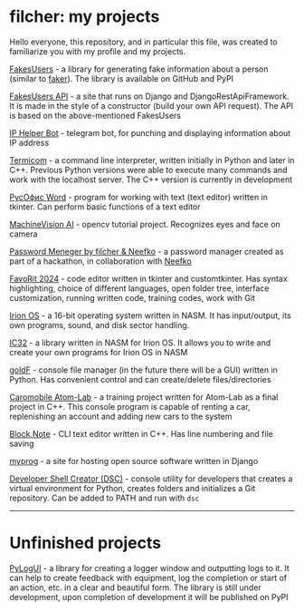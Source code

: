 # filcher: my projects
Hello everyone, this repository, and in particular this file, was created to familiarize you with my profile and my projects.

[FakesUsers](https://github.com/filcherock/FakesUsers) - a library for generating fake information about a person (similar to [faker](https://pypi.org/project/Faker/)). The library is available on GitHub and PyPI  
  
[FakesUsers API](https://github.com/filcherock/FakesUsersAPI) - a site that runs on Django and DjangoRestApiFramework. It is made in the style of a constructor (build your own API request). The API is based on the above-mentioned FakesUsers  
  
[IP Helper Bot](https://github.com/filcherock/IpHelper_tgbot) - telegram bot, for punching and displaying information about IP address  

[Termicom](https://github.com/filcherock/Termicom) - a command line interpreter, written initially in Python and later in C++. Previous Python versions were able to execute many commands and work with the localhost server. The C++ version is currently in development  
  
[РусОфис Word](https://github.com/filcherock/RusOffice_Word) - program for working with text (text editor) written in tkinter. Can perform basic functions of a text editor  
  
[MachineVision AI](https://github.com/filcherock/MachineVisionAI) - opencv tutorial project. Recognizes eyes and face on camera  
  
[Password Meneger by filcher & Neefko](https://github.com/filcherock/PasswordMeneger) - a password manager created as part of a hackathon, in collaboration with [Neefko](https://github.com/Neefko)  

[FavoRit 2024](https://github.com/filcherock/FavoRit-2024) - code editor written in tkinter and customtkinter. Has syntax highlighting, choice of different languages, open folder tree, interface customization, running written code, training codes, work with Git  

[Irion OS](https://github.com/filcherock/irion) - a 16-bit operating system written in NASM. It has input/output, its own programs, sound, and disk sector handling.  

[IC32](https://github.com/filcherock/ic32) - a library written in NASM for Irion OS. It allows you to write and create your own programs for Irion OS in NASM

[goldF](https://github.com/filcherock/goldf) - console file manager (in the future there will be a GUI) written in Python. Has convenient control and can create/delete files/directories  

[Caromobile Atom-Lab](https://github.com/filcherock/caromobile-atomlab) - a training project written for Atom-Lab as a final project in C++. This console program is capable of renting a car, replenishing an account and adding new cars to the system  

[Block.Note](https://github.com/filcherock/block.note) - CLI text editor written in C++. Has line numbering and file saving  

[myprog](https://github.com/filcherock/myprog-django) - a site for hosting open source software written in Django

[Developer Shell Creator (DSC)](https://github.com/filcherock/DSC) - console utility for developers that creates a virtual environment for Python, creates folders and initializes a Git repository. Can be added to PATH and run with ```dsc```  

---

# Unfinished projects

[PyLogUI](https://github.com/filcherock/PyLogUI) - a library for creating a logger window and outputting logs to it. It can help to create feedback with equipment, log the completion or start of an action, etc. in a clear and beautiful form. The library is still under development, upon completion of development it will be published on PyPI
